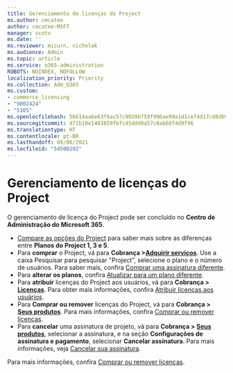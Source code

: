 ```yaml
---
title: Gerenciamento de licenças do Project
ms.author: cmcatee
author: cmcatee-MSFT
manager: scotv
ms.date: ''
ms.reviewer: micurn, nicholak
ms.audience: Admin
ms.topic: article
ms.service: o365-administration
ROBOTS: NOINDEX, NOFOLLOW
localization_priority: Priority
ms.collection: Adm_O365
ms.custom:
- commerce_licensing
- "9002424"
- "5105"
ms.openlocfilehash: 56614aa6e63f9ac57c9020b759f996ae99a1d1ce74d17cd8db9b6a8a31c49fc4
ms.sourcegitcommit: d71b18e1403859fbfc45ddd9a57c8ab68f4d9f96
ms.translationtype: HT
ms.contentlocale: pt-BR
ms.lasthandoff: 08/06/2021
ms.locfileid: "54500292"
---
```

# <a name="project-license-management"></a>Gerenciamento de licenças do Project

O gerenciamento de licença do Project pode ser concluído no **Centro de Administração do Microsoft 365**.

- [Compare as opções do Project](https://www.microsoft.com/microsoft-365/project/compare-microsoft-project-management-software) para saber mais sobre as diferenças entre **Planos do Project 1, 3 e 5**.
- Para **comprar** o Project, vá para **Cobrança >[Adquirir serviços](https://go.microsoft.com/fwlink/p/?linkid=868433)**. Use a caixa Pesquisar para pesquisar "Project", selecione o plano e o número de usuários. Para saber mais, confira [Comprar uma assinatura diferente](/microsoft-365/commerce/try-or-buy-microsoft-365#buy-a-different-subscription).
- Para **alterar os planos**, confira [Atualizar para um plano diferente](/microsoft-365/commerce/subscriptions/upgrade-to-different-plan).
- Para **atribuir** licenças do Project aos usuários, vá para **Cobrança > [Licenças](https://go.microsoft.com/fwlink/p/?linkid=842264)**. Para obter mais informações, confira [Atribuir licenças aos usuários](/microsoft-365/admin/manage/assign-licenses-to-users).
- Para **Comprar ou remover** licenças do Project, vá para **Cobrança > [Seus produtos](https://go.microsoft.com/fwlink/p/?linkid=842054)**. Para mais informações, confira [Comprar ou remover licenças](/microsoft-365/commerce/licenses/buy-licenses#add-or-remove-licenses-for-your-business-subscription).
- Para **cancelar** uma assinatura de projeto, vá para **Cobrança > [Seus produtos](https://go.microsoft.com/fwlink/p/?linkid=842054)**, selecionar a assinatura, e na seção **Configurações de assinatura e pagamento**, selecionar **Cancelar assinatura**. Para mais informações, veja [Cancelar sua assinatura](/microsoft-365/commerce/subscriptions/cancel-your-subscription).

Para mais informações, confira [Comprar ou remover licenças](/microsoft-365/commerce/licenses/buy-licenses).